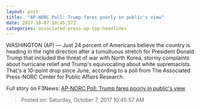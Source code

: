 ```yaml
---
layout: post
title:  "AP-NORC Poll: Trump fares poorly in public's view"
date: 2017-10-07 10:45:57Z
categories: associated-press-ap-top-headlines
---
```


WASHINGTON (AP) — Just 24 percent of Americans believe the country is heading in the right direction after a tumultuous stretch for President Donald Trump that included the threat of war with North Korea, stormy complaints about hurricane relief and Trump's equivocating about white supremacists. That's a 10-point drop since June, according to a poll from The Associated Press-NORC Center for Public Affairs Research.


Full story on F3News: [AP-NORC Poll: Trump fares poorly in public's view](http://www.f3nws.com/n/2ajzrC)

> Posted on: Saturday, October 7, 2017 10:45:57 AM
